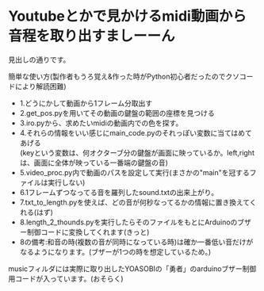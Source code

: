 <h1>Youtubeとかで見かけるmidi動画から音程を取り出すましーーん</h1>
<p>見出しの通りです。</p>
<p>簡単な使い方(製作者もうろ覚え&作った時がPython初心者だったのでクソコードにより解読困難)</p>
<ul>
  <li>1.どうにかして動画から1フレーム分取出す</li>
  <li>2.get_pos.pyを用いてその動画の鍵盤の範囲の座標を見つける</li>
  <li>3.iro.pyから、求めたいmidiの動画内での色を探す。</li>
  <li>4.それらの情報をいい感じにmain_code.pyのそれっぽい変数に当てはめてあげる<br>(keyという変数は、何オクターブ分の鍵盤が画面に映っているか。left,rightは、画面に全体が映っている一番端の鍵盤の音)</li>
  <li>5.video_proc.py内で動画のパスを設定して実行(まさかの"main"を冠するファイルは実行しない)</li>
  <li>6.1フレームずつなってる音を羅列したsound.txtの出来上がり。</li>
  <li>7.txt_to_length.pyを使えば、どの音が何秒なってるかの情報に置き換えてくれる(はず)</li>
  <li>8.length_2_thounds.pyを実行したらそのファイルをもとにArduinoのブザー制御コードに変換してくれます(きっと)</li>
  <li>8の備考:和音の時(複数の音が同時になっている時)は確か一番低い音だけがなるようになります。(ブザーが1つの時を想定しているため。)</li>
</ul>
<p>musicフィルダには実際に取り出したYOASOBIの「勇者」のarduinoブザー制御用コードが入っています。(おそらく)</p>
